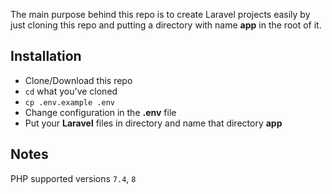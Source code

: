 The main purpose behind this repo is to create Laravel projects easily by 
just cloning this repo and putting a directory with name **app** in the root of it.

Installation
------------

* Clone/Download this repo
* `cd` what you've cloned
* `cp .env.example .env`
* Change configuration in the **.env** file
* Put your **Laravel** files in directory and name that directory **app**

Notes
------------

PHP supported versions `7.4`, `8`